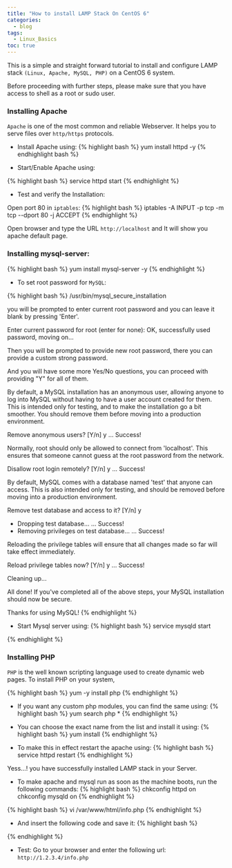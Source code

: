 ```yaml
---
title: "How to install LAMP Stack On CentOS 6"
categories:
  - blog
tags:
  - Linux_Basics
toc: true
---
```


This is a simple and straight forward tutorial to install and configure LAMP stack `(Linux, Apache, MySQL, PHP)` on a CentOS 6 system.

Before proceeding with further steps, please make sure that you have access to shell as a root or sudo user.

### Installing Apache

`Apache` is one of the most common and reliable Webserver. It helps you to serve files over `http/https` protocols.

- Install Apache using:
{% highlight bash %}
yum install httpd -y
{% endhighlight bash %}

- Start/Enable Apache using:

{% highlight bash %}
service httpd start
{% endhighlight %}

- Test and verify the Installation:

Open port 80 in `iptables`:
{% highlight bash %}
iptables -A INPUT -p tcp -m tcp --dport 80 -j ACCEPT
{% endhighlight %}

Open browser and type the URL `http://localhost` and It will show you apache default page.


### Installing mysql-server:

{% highlight bash %}
yum install mysql-server -y
{% endhighlight %}

- To set root password for `MySQL`:

{% highlight bash %}
/usr/bin/mysql_secure_installation

you will be prompted to enter current root password and you can leave it blank by pressing 'Enter'. 

Enter current password for root (enter for none):
OK, successfully used password, moving on...

Then you will be prompted to provide new root password, there you can provide a custom strong password.

And you will have some more Yes/No questions, you can proceed with providing "Y" for all of them.

By default, a MySQL installation has an anonymous user, allowing anyone
to log into MySQL without having to have a user account created for
them.  This is intended only for testing, and to make the installation
go a bit smoother.  You should remove them before moving into a
production environment.

Remove anonymous users? [Y/n] y
 ... Success!

Normally, root should only be allowed to connect from 'localhost'.  This
ensures that someone cannot guess at the root password from the network.

Disallow root login remotely? [Y/n] y
... Success!

By default, MySQL comes with a database named 'test' that anyone can
access.  This is also intended only for testing, and should be removed
before moving into a production environment.

Remove test database and access to it? [Y/n] y
 - Dropping test database...
 ... Success!
 - Removing privileges on test database...
 ... Success!

Reloading the privilege tables will ensure that all changes made so far
will take effect immediately.

Reload privilege tables now? [Y/n] y
 ... Success!

Cleaning up...

All done!  If you've completed all of the above steps, your MySQL
installation should now be secure.

Thanks for using MySQL!
{% endhighlight %}

- Start Mysql server using:
{% highlight bash %}
service mysqld start

{% endhighlight %}


### Installing PHP

`PHP` is the well known scripting language used to create dynamic web pages. To install PHP on your system,

{% highlight bash %}
yum -y install php
{% endhighlight %}

- If you want any custom php modules, you can find the same using:
{% highlight bash %}
yum search php *
{% endhighlight %}

- You can choose the exact name from the list and install it using:
{% highlight bash %}
yum install <module-name>
{% endhighlight %}

- To make this in effect restart the apache using:
{% highlight bash %}
service httpd restart
{% endhighlight %}

Yess...! you have successfully installed LAMP stack in your Server.

- To make apache and mysql run as soon as the machine boots, run the following commands:
{% highlight bash %}
chkconfig httpd on
chkconfig mysqld on
{% endhighlight %}

{% highlight bash %}
vi /var/www/html/info.php
{% endhighlight %}

- And insert the following code and save it:
{% highlight bash %}
<?php phpinfo(); ?>
{% endhighlight %}

- Test: Go to your browser and enter the following url: `http://1.2.3.4/info.php`
